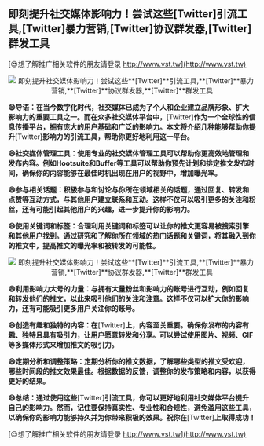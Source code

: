 ## **即刻提升社交媒体影响力！尝试这些**[Twitter]**引流工具,**[Twitter]**暴力营销,**[Twitter]**协议群发器,**[Twitter]**群发工具**

[😍想了解推广相关软件的朋友请登录 http://www.vst.tw](http://www.vst.tw)

 <center><img src="https://vst.tw/MP4/tuiguang/png/0.png" alt="即刻提升社交媒体影响力！尝试这些**[Twitter]**引流工具,**[Twitter]**暴力营销,**[Twitter]**协议群发器,**[Twitter]**群发工具"></center>

**😄导语：在当今数字化时代，社交媒体已成为了个人和企业建立品牌形象、扩大影响力的重要工具之一。而在众多社交媒体平台中，**[Twitter]**作为一个全球性的信息传播平台，拥有庞大的用户基础和广泛的影响力。本文将介绍几种能够帮助你提升**[Twitter]**影响力的引流工具，帮助你更好地利用这一平台。**

**😄社交媒体管理工具：使用专业的社交媒体管理工具可以帮助你更高效地管理和发布内容。例如Hootsuite和Buffer等工具可以帮助你预先计划和排定推文发布时间，确保你的内容能够在最佳时机出现在用户的视野中，增加曝光率。**

**😄参与相关话题：积极参与和讨论与你所在领域相关的话题，通过回复、转发和点赞等互动方式，与其他用户建立联系和互动。这样不仅可以吸引更多的关注和粉丝，还有可能引起其他用户的兴趣，进一步提升你的影响力。**

**😄使用关键词和标签：合理利用关键词和标签可以让你的推文更容易被搜索引擎和其他用户找到。通过研究和了解你所在领域的热门话题和关键词，将其融入到你的推文中，提高推文的曝光率和被转发的可能性。**

 <center><img src="https://vst.tw/MP4/tuiguang/png/6.png" alt="即刻提升社交媒体影响力！尝试这些**[Twitter]**引流工具,**[Twitter]**暴力营销,**[Twitter]**协议群发器,**[Twitter]**群发工具"></center>

**😄利用影响力大号的力量：与拥有大量粉丝和影响力的账号进行互动，例如回复和转发他们的推文，以此来吸引他们的关注和注意。这样不仅可以扩大你的影响力，还有可能吸引更多用户关注你的账号。**

**😄创造有趣和独特的内容：在**[Twitter]**上，内容至关重要。确保你发布的内容有趣、独特且具有吸引力，让用户愿意转发和分享。可以尝试使用图片、视频、GIF等多媒体形式来增加推文的吸引力。**

**😄定期分析和调整策略：定期分析你的推文数据，了解哪些类型的推文受欢迎，哪些时间段的推文效果最佳。根据数据的反馈，调整你的发布策略和内容，以获得更好的结果。**

**😄总结：通过使用这些**[Twitter]**引流工具，你可以更好地利用社交媒体平台提升自己的影响力。然而，记住要保持真实性、专业性和合规性，避免滥用这些工具，以确保你的影响力能够持久并为你带来积极的效果。祝你在**[Twitter]**上取得成功！**

[😍想了解推广相关软件的朋友请登录 http://www.vst.tw](http://www.vst.tw)



